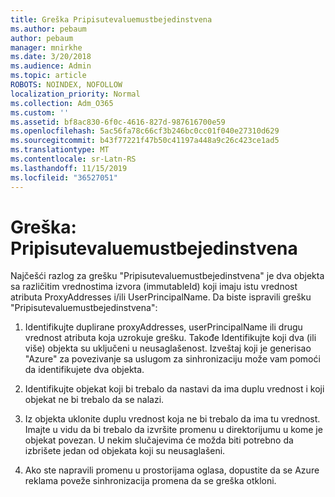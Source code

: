 ```yaml
---
title: Greška Pripisutevaluemustbejedinstvena
ms.author: pebaum
author: pebaum
manager: mnirkhe
ms.date: 3/20/2018
ms.audience: Admin
ms.topic: article
ROBOTS: NOINDEX, NOFOLLOW
localization_priority: Normal
ms.collection: Adm_O365
ms.custom: ''
ms.assetid: bf8ac830-6f0c-4616-827d-987616700e59
ms.openlocfilehash: 5ac56fa78c66cf3b246bc0cc01f040e27310d629
ms.sourcegitcommit: b43f77221f47b50c41197a448a9c26c423ce1ad5
ms.translationtype: MT
ms.contentlocale: sr-Latn-RS
ms.lasthandoff: 11/15/2019
ms.locfileid: "36527051"
---
```

# <a name="error-attributevaluemustbeunique"></a>Greška: Pripisutevaluemustbejedinstvena

Najčešći razlog za grešku "Pripisutevaluemustbejedinstvena" je dva objekta sa različitim vrednostima izvora (immutableId) koji imaju istu vrednost atributa ProxyAddresses i/ili UserPrincipalName. Da biste ispravili grešku "Pripisutevaluemustbejedinstvena":
  
1. Identifikujte duplirane proxyAddresses, userPrincipalName ili drugu vrednost atributa koja uzrokuje grešku. Takođe Identifikujte koji dva (ili više) objekta su uključeni u neusaglašenost. Izveštaj koji je generisao "Azure" za povezivanje sa uslugom za sinhronizaciju može vam pomoći da identifikujete dva objekta.
    
2. Identifikujte objekat koji bi trebalo da nastavi da ima duplu vrednost i koji objekat ne bi trebalo da se nalazi.
    
3. Iz objekta uklonite duplu vrednost koja ne bi trebalo da ima tu vrednost. Imajte u vidu da bi trebalo da izvršite promenu u direktorijumu u kome je objekat povezan. U nekim slučajevima će možda biti potrebno da izbrišete jedan od objekata koji su neusaglašeni.
    
4. Ako ste napravili promenu u prostorijama oglasa, dopustite da se Azure reklama poveže sinhronizacija promena da se greška otkloni.
    

